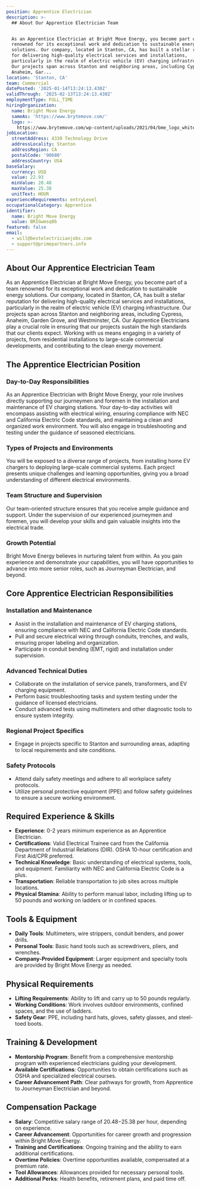 ```yaml
---
position: Apprentice Electrician
description: >-
  ## About Our Apprentice Electrician Team


  As an Apprentice Electrician at Bright Move Energy, you become part of a team
  renowned for its exceptional work and dedication to sustainable energy
  solutions. Our company, located in Stanton, CA, has built a stellar reputation
  for delivering high-quality electrical services and installations,
  particularly in the realm of electric vehicle (EV) charging infrastructure.
  Our projects span across Stanton and neighboring areas, including Cypress,
  Anaheim, Gar...
location: 'Stanton, CA'
team: Commercial
datePosted: '2025-01-14T13:24:13.430Z'
validThrough: '2025-02-13T13:24:13.430Z'
employmentType: FULL_TIME
hiringOrganization:
  name: Bright Move Energy
  sameAs: 'https://www.brytemove.com/'
  logo: >-
    https://www.brytemove.com/wp-content/uploads/2021/04/bme_logo_white-light_backgroun-2.png
jobLocation:
  streetAddress: 4330 Technology Drive
  addressLocality: Stanton
  addressRegion: CA
  postalCode: '90680'
  addressCountry: USA
baseSalary:
  currency: USD
  value: 22.93
  minValue: 20.48
  maxValue: 25.38
  unitText: HOUR
experienceRequirements: entryLevel
occupationalCategory: Apprentice
identifier:
  name: Bright Move Energy
  value: BRIGwmsq0b
featured: false
email:
  - will@bestelectricianjobs.com
  - support@primepartners.info
---
```




## About Our Apprentice Electrician Team

As an Apprentice Electrician at Bright Move Energy, you become part of a team renowned for its exceptional work and dedication to sustainable energy solutions. Our company, located in Stanton, CA, has built a stellar reputation for delivering high-quality electrical services and installations, particularly in the realm of electric vehicle (EV) charging infrastructure. Our projects span across Stanton and neighboring areas, including Cypress, Anaheim, Garden Grove, and Westminster, CA. Our Apprentice Electricians play a crucial role in ensuring that our projects sustain the high standards that our clients expect. Working with us means engaging in a variety of projects, from residential installations to large-scale commercial developments, and contributing to the clean energy movement.

## The Apprentice Electrician Position

### Day-to-Day Responsibilities

As an Apprentice Electrician with Bright Move Energy, your role involves directly supporting our journeymen and foremen in the installation and maintenance of EV charging stations. Your day-to-day activities will encompass assisting with electrical wiring, ensuring compliance with NEC and California Electric Code standards, and maintaining a clean and organized work environment. You will also engage in troubleshooting and testing under the guidance of seasoned electricians.

### Types of Projects and Environments

You will be exposed to a diverse range of projects, from installing home EV chargers to deploying large-scale commercial systems. Each project presents unique challenges and learning opportunities, giving you a broad understanding of different electrical environments.

### Team Structure and Supervision

Our team-oriented structure ensures that you receive ample guidance and support. Under the supervision of our experienced journeymen and foremen, you will develop your skills and gain valuable insights into the electrical trade.

### Growth Potential

Bright Move Energy believes in nurturing talent from within. As you gain experience and demonstrate your capabilities, you will have opportunities to advance into more senior roles, such as Journeyman Electrician, and beyond.

## Core Apprentice Electrician Responsibilities

### Installation and Maintenance

- Assist in the installation and maintenance of EV charging stations, ensuring compliance with NEC and California Electric Code standards.
- Pull and secure electrical wiring through conduits, trenches, and walls, ensuring proper labeling and organization.
- Participate in conduit bending (EMT, rigid) and installation under supervision.

### Advanced Technical Duties

- Collaborate on the installation of service panels, transformers, and EV charging equipment.
- Perform basic troubleshooting tasks and system testing under the guidance of licensed electricians.
- Conduct advanced tests using multimeters and other diagnostic tools to ensure system integrity.

### Regional Project Specifics

- Engage in projects specific to Stanton and surrounding areas, adapting to local requirements and site conditions.

### Safety Protocols

- Attend daily safety meetings and adhere to all workplace safety protocols.
- Utilize personal protective equipment (PPE) and follow safety guidelines to ensure a secure working environment.

## Required Experience & Skills

- **Experience**: 0-2 years minimum experience as an Apprentice Electrician.
- **Certifications**: Valid Electrical Trainee card from the California Department of Industrial Relations (DIR). OSHA 10-hour certification and First Aid/CPR preferred.
- **Technical Knowledge**: Basic understanding of electrical systems, tools, and equipment. Familiarity with NEC and California Electric Code is a plus.
- **Transportation**: Reliable transportation to job sites across multiple locations.
- **Physical Stamina**: Ability to perform manual labor, including lifting up to 50 pounds and working on ladders or in confined spaces.

## Tools & Equipment

- **Daily Tools**: Multimeters, wire strippers, conduit benders, and power drills.
- **Personal Tools**: Basic hand tools such as screwdrivers, pliers, and wrenches.
- **Company-Provided Equipment**: Larger equipment and specialty tools are provided by Bright Move Energy as needed.

## Physical Requirements

- **Lifting Requirements**: Ability to lift and carry up to 50 pounds regularly.
- **Working Conditions**: Work involves outdoor environments, confined spaces, and the use of ladders.
- **Safety Gear**: PPE, including hard hats, gloves, safety glasses, and steel-toed boots.

## Training & Development

- **Mentorship Program**: Benefit from a comprehensive mentorship program with experienced electricians guiding your development.
- **Available Certifications**: Opportunities to obtain certifications such as OSHA and specialized electrical courses.
- **Career Advancement Path**: Clear pathways for growth, from Apprentice to Journeyman Electrician and beyond.

## Compensation Package

- **Salary**: Competitive salary range of $20.48-$25.38 per hour, depending on experience.
- **Career Advancement**: Opportunities for career growth and progression within Bright Move Energy.
- **Training and Certifications**: Ongoing training and the ability to earn additional certifications.
- **Overtime Policies**: Overtime opportunities available, compensated at a premium rate.
- **Tool Allowances**: Allowances provided for necessary personal tools.
- **Additional Perks**: Health benefits, retirement plans, and paid time off.